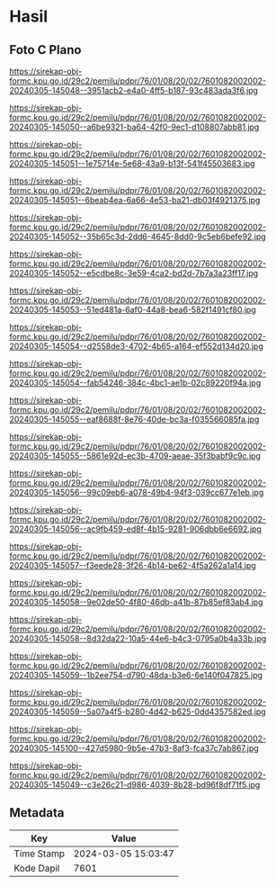 # Hasil

## Foto C Plano

https://sirekap-obj-formc.kpu.go.id/29c2/pemilu/pdpr/76/01/08/20/02/7601082002002-20240305-145048--3951acb2-e4a0-4ff5-b187-93c483ada3f6.jpg

https://sirekap-obj-formc.kpu.go.id/29c2/pemilu/pdpr/76/01/08/20/02/7601082002002-20240305-145050--a6be9321-ba64-42f0-9ec1-d108807abb81.jpg

https://sirekap-obj-formc.kpu.go.id/29c2/pemilu/pdpr/76/01/08/20/02/7601082002002-20240305-145051--1e75714e-5e68-43a9-b13f-541f45503683.jpg

https://sirekap-obj-formc.kpu.go.id/29c2/pemilu/pdpr/76/01/08/20/02/7601082002002-20240305-145051--6beab4ea-6a66-4e53-ba21-db03f4921375.jpg

https://sirekap-obj-formc.kpu.go.id/29c2/pemilu/pdpr/76/01/08/20/02/7601082002002-20240305-145052--35b65c3d-2dd6-4645-8dd0-9c5eb6befe92.jpg

https://sirekap-obj-formc.kpu.go.id/29c2/pemilu/pdpr/76/01/08/20/02/7601082002002-20240305-145052--e5cdbe8c-3e59-4ca2-bd2d-7b7a3a23ff17.jpg

https://sirekap-obj-formc.kpu.go.id/29c2/pemilu/pdpr/76/01/08/20/02/7601082002002-20240305-145053--51ed481a-6af0-44a8-bea6-582f1491cf80.jpg

https://sirekap-obj-formc.kpu.go.id/29c2/pemilu/pdpr/76/01/08/20/02/7601082002002-20240305-145054--d2558de3-4702-4b65-a164-ef552d134d20.jpg

https://sirekap-obj-formc.kpu.go.id/29c2/pemilu/pdpr/76/01/08/20/02/7601082002002-20240305-145054--fab54246-384c-4bc1-ae1b-02c89220f94a.jpg

https://sirekap-obj-formc.kpu.go.id/29c2/pemilu/pdpr/76/01/08/20/02/7601082002002-20240305-145055--eaf8688f-8e76-40de-bc3a-f035566085fa.jpg

https://sirekap-obj-formc.kpu.go.id/29c2/pemilu/pdpr/76/01/08/20/02/7601082002002-20240305-145055--5861e92d-ec3b-4709-aeae-35f3babf9c9c.jpg

https://sirekap-obj-formc.kpu.go.id/29c2/pemilu/pdpr/76/01/08/20/02/7601082002002-20240305-145056--99c09eb6-a078-49b4-94f3-039cc677e1eb.jpg

https://sirekap-obj-formc.kpu.go.id/29c2/pemilu/pdpr/76/01/08/20/02/7601082002002-20240305-145056--ac9fb459-ed8f-4b15-9281-906dbb6e6692.jpg

https://sirekap-obj-formc.kpu.go.id/29c2/pemilu/pdpr/76/01/08/20/02/7601082002002-20240305-145057--f3eede28-3f26-4b14-be62-4f5a262a1a14.jpg

https://sirekap-obj-formc.kpu.go.id/29c2/pemilu/pdpr/76/01/08/20/02/7601082002002-20240305-145058--9e02de50-4f80-46db-a41b-87b85ef83ab4.jpg

https://sirekap-obj-formc.kpu.go.id/29c2/pemilu/pdpr/76/01/08/20/02/7601082002002-20240305-145058--8d32da22-10a5-44e6-b4c3-0795a0b4a33b.jpg

https://sirekap-obj-formc.kpu.go.id/29c2/pemilu/pdpr/76/01/08/20/02/7601082002002-20240305-145059--1b2ee754-d790-48da-b3e6-6e140f047825.jpg

https://sirekap-obj-formc.kpu.go.id/29c2/pemilu/pdpr/76/01/08/20/02/7601082002002-20240305-145059--5a07a4f5-b280-4d42-b625-0dd4357582ed.jpg

https://sirekap-obj-formc.kpu.go.id/29c2/pemilu/pdpr/76/01/08/20/02/7601082002002-20240305-145100--427d5980-9b5e-47b3-8af3-fca37c7ab867.jpg

https://sirekap-obj-formc.kpu.go.id/29c2/pemilu/pdpr/76/01/08/20/02/7601082002002-20240305-145049--c3e26c21-d986-4039-8b28-bd96f8df71f5.jpg


## Metadata

| Key        | Value               |
| ---------- | ------------------- |
| Time Stamp | 2024-03-05 15:03:47 |
| Kode Dapil | 7601                |



